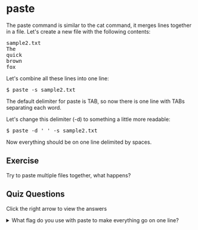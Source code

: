 # paste

The paste command is similar to the cat command, it merges lines together in a file. Let's create a new file with the following contents: 

<pre>
sample2.txt
The
quick
brown
fox
</pre>

Let's combine all these lines into one line: 

<pre>$ paste -s sample2.txt</pre>

The default delimiter for paste is TAB, so now there is one line with TABs separating each word.

Let's change this delimiter (-d) to something a little more readable: 

<pre>$ paste -d ' ' -s sample2.txt</pre>

Now everything should be on one line delimited by spaces.

## Exercise

Try to paste multiple files together, what happens?

## Quiz Questions 

Click the right arrow to view the answers

<details>
<summary>What flag do you use with paste to make everything go on one line? </summary>
-s
</details>
